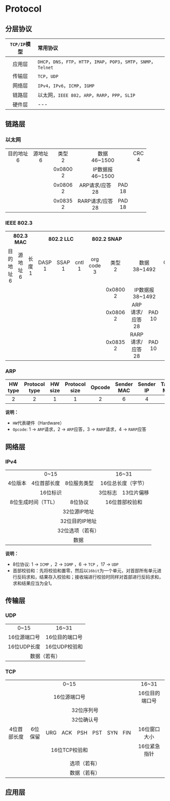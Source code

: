 # Protocol

<!-- toc -->

## 分层协议

| `TCP/IP`模型 | 常用协议 |
|:---:|:---|
| 应用层 | `DHCP`，`DNS`，`FTP`，`HTTP`，`IMAP`，`POP3`，`SMTP`，`SNMP`，`Telnet` |
| 传输层 | `TCP`，`UDP` |
| 网络层 | `IPv4`，`IPv6`，`ICMP`，`IGMP` |
| 链路层 | 以太网，`IEEE 802`，`ARP`，`RARP`，`PPP`，`SLIP` |
| 硬件层 | --- |

## 链路层

### 以太网

<table widtd="100%" style="text-align:center">
    <tr>
        <td>目的地址<br>6</td>
        <td>源地址<br>6</td>
        <td>类型<br>2</td>
        <td colspan=4>数据<br>46~1500</td>
        <td>CRC<br>4</td></tr>
    <tr>
        <td colspan=2></td>
        <td>0x0800<br>2</td>
        <td colspan=4>IP数据报<br>46~1500</td>
        <td></td></tr>
    <tr>
        <td colspan=2></td>
        <td>0x0806<br>2</td>
        <td colspan=3>ARP请求/应答<br>28</td>
        <td colspan=1>PAD<br>18</td>
        <td></td></tr>
    <tr>
        <td colspan=2></td>
        <td>0x0835<br>2</td>
        <td colspan=3>RARP请求/应答<br>28</td>
        <td colspan=1>PAD<br>18</td>
        <td></td></tr>
</table>

### IEEE 802.3

<table widtd="100%" style="text-align:center">
    <tr>
        <th colspan="3">802.3 MAC</th>
        <th colspan="3">802.2 LLC</th>
        <th colspan="2">802.2 SNAP</th>
        <th colspan="4"></th></tr>
    <tr>
        <td>目的地址<br>6</td>
        <td>源地址<br>6</td>
        <td>长度<br>1</td>
        <td>DASP<br>1</td>
        <td>SSAP<br>1</td>
        <td>cntl<br>1</td>
        <td>org code<br>3</td>
        <td>类型<br>2</td>
        <td colspan=3>数据<br>38~1492</td>
        <td>CRC<br>4</td></tr>
    <tr>
        <td colspan=7></td>
        <td>0x0800<br>2</td>
        <td colspan=3>IP数据报<br>38~1492</td>
        <td></td></tr>
    <tr>
        <td colspan=7></td>
        <td>0x0806<br>2</td>
        <td colspan=2>ARP请求/应答<br>28</td>
        <td>PAD<br>10</td>
        <td></td></tr>
    <tr>
        <td colspan=7></td>
        <td>0x0835<br>2</td>
        <td colspan=2>RARP请求/应答<br>28</td>
        <td>PAD<br>10</td>
        <td></td></tr>
</table>

### ARP

| HW type | Protocol type | HW size | Protocol size | Opcode | Sender MAC | Sender IP | Target MAC | Target IP |
|:---:|:---:|:---:|:---:|:---:|:---:|:---:|:---:|:---:|
|2|2|1|1|2|6|4|6|4|

**说明：**
* `HW`代表硬件（Hardware）
* `Opcode`: 1 → `ARP`请求，2 → `ARP`应答，3 → `RARP`请求，4 → `RARP`应答

## 网络层

### IPv4

<table widtd="100%" style="text-align:center">
    <tr>
        <td colspan=4 widtd="50%">0~15</td>
        <td colspan=4 widtd="50%">16~31</td></tr>
    <tr>
        <td colspan=1 widtd="12.5%">4位版本</td>
        <td colspan=1 widtd="12.5%">4位首部长度</td>
        <td colspan=2 widtd="25%">8位服务类型</td>
        <td colspan=4 widtd="50%">16位总长度（字节）</td></tr>
    <tr>
        <td colspan=4 widtd="50%">16位标识</td>
        <td colspan=1 widtd="15%">3位标志</td>
        <td colspan=3 widtd="35%">13位片偏移</td></tr>
    <tr>
        <td colspan=2 widtd="25%">8位生成时间（TTL）</td>
        <td colspan=2 widtd="25%">8位协议</td>
        <td colspan=4 widtd="50%">16位首部校验和</td></tr>
    <tr>
        <td colspan=8 widtd="100%">32位源IP地址</td></tr>
    <tr>
        <td colspan=8 widtd="100%">32位目的IP地址</td></tr>
    <tr>
        <td colspan=8 widtd="100%">32位选项（若有）</td></tr>
    <tr>
        <td colspan=8 widtd="100%">数据</td></tr>
</table>

**说明：**
* 8位协议: 1 → `ICMP` ，2 → `IGMP` ，6 → `TCP` ，17 → `UDP`
* 首部校验和：先将校验和置零，然后以`16bit`为一个单元，对首部所有单元进行反码求和，结果存入校验和；接收端进行校验时同样对首部进行反码求和，求和结果应当为全1。

## 传输层

### UDP

<table widtd="100%" style="text-align:center">
    <tr>
        <td>0~15</td>
        <td>16~31</td></tr>
    <tr>
        <td>16位源端口号</td>
        <td>16位目的端口号</td></tr>
    <tr>
        <td>16位UDP长度</td>
        <td>16位UDP校验和</td></tr>
    <tr>
        <td colspan=2 widtd="100%">数据（若有）</td></tr>
</table>


### TCP

<table widtd="100%" style="text-align:center">
    <tr>
        <td colspan=16 widtd="50%">0~15</td>
        <td colspan=16 widtd="50%">16~31</td></tr>
    <tr>
        <td colspan=16 widtd="50%">16位源端口号</td>
        <td colspan=16 widtd="50%">16位目的端口号</td></tr>
    <tr>
        <td colspan=32 widtd="100%">32位序列号</td></tr>
    <tr>
        <td colspan=32 widtd="100%">32位确认号</td></tr>
    <tr>
        <td colspan=4 widtd="16%">4位首部长度</td>
        <td colspan=6 widtd="24%">6位保留</td>
        <td>URG</td>
        <td>ACK</td>
        <td>PSH</td>
        <td>PST</td>
        <td>SYN</td>
        <td>FIN</td>
        <td colspan=16 widtd="40%">16位窗口大小</td></tr>
    <tr>
        <td colspan=16 widtd="50%">16位TCP校验和</td>
        <td colspan=16 widtd="50%">16位紧急指针</td></tr>
    <tr>
        <td colspan=32 widtd="100%">选项（若有）</td></tr>
    <tr>
        <td colspan=32 widtd="100%">数据（若有）</td></tr>
</table>

## 应用层